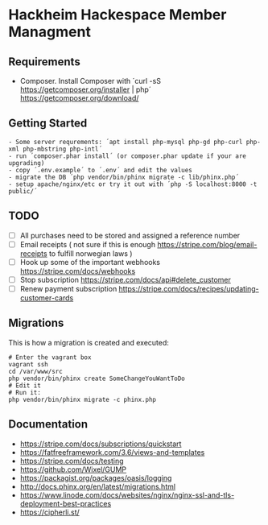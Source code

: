 # Hackheim Hackespace Member Managment

## Requirements

- Composer. Install Composer with ´curl -sS https://getcomposer.org/installer | php´ https://getcomposer.org/download/

## Getting Started

    - Some server requrements: ´apt install php-mysql php-gd php-curl php-xml php-mbstring php-intl´
    - run ´composer.phar install´ (or composer.phar update if your are upgrading)
    - copy ´.env.example´ to ´.env´ and edit the values
    - migrate the DB ´php vendor/bin/phinx migrate -c lib/phinx.php´
    - setup apache/nginx/etc or try it out with ´php -S localhost:8000 -t public/´

## TODO
- [ ] All purchases need to be stored and assigned a reference number
- [ ] Email receipts ( not sure if this is enough https://stripe.com/blog/email-receipts to fulfill norwegian laws )
- [ ] Hook up some of the important webhooks https://stripe.com/docs/webhooks
- [ ] Stop subscription https://stripe.com/docs/api#delete_customer
- [ ] Renew payment subscription https://stripe.com/docs/recipes/updating-customer-cards

## Migrations

This is how a migration is created and executed:

    # Enter the vagrant box
    vagrant ssh
    cd /var/www/src
    php vendor/bin/phinx create SomeChangeYouWantToDo
    # Edit it
    # Run it:
    php vendor/bin/phinx migrate -c phinx.php


## Documentation
- https://stripe.com/docs/subscriptions/quickstart
- https://fatfreeframework.com/3.6/views-and-templates
- https://stripe.com/docs/testing
- https://github.com/Wixel/GUMP
- https://packagist.org/packages/oasis/logging
- http://docs.phinx.org/en/latest/migrations.html
- https://www.linode.com/docs/websites/nginx/nginx-ssl-and-tls-deployment-best-practices
- https://cipherli.st/

